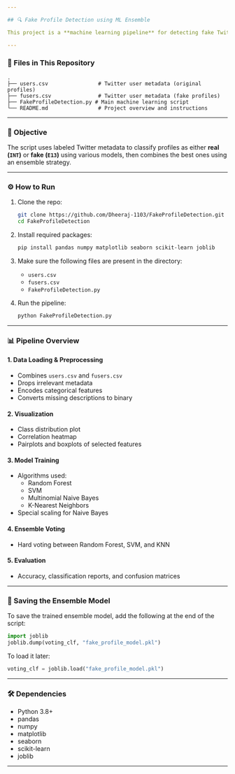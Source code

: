 ```yaml
---

## 🔍 Fake Profile Detection using ML Ensemble

This project is a **machine learning pipeline** for detecting fake Twitter profiles using metadata. It includes preprocessing, exploratory data analysis, training multiple classifiers, and evaluating an ensemble model for optimal performance.

---
```


### 📁 Files in This Repository

```
.
├── users.csv                # Twitter user metadata (original profiles)
├── fusers.csv               # Twitter user metadata (fake profiles)
├── FakeProfileDetection.py # Main machine learning script
└── README.md                # Project overview and instructions
```

---

### 🧠 Objective

The script uses labeled Twitter metadata to classify profiles as either **real (`INT`)** or **fake (`E13`)** using various models, then combines the best ones using an ensemble strategy.

---

### ⚙️ How to Run

1. Clone the repo:
   ```bash
   git clone https://github.com/Dheeraj-1103/FakeProfileDetection.git
   cd FakeProfileDetection
   ```

2. Install required packages:
   ```bash
   pip install pandas numpy matplotlib seaborn scikit-learn joblib
   ```

3. Make sure the following files are present in the directory:
   - `users.csv`
   - `fusers.csv`
   - `FakeProfileDetection.py`

4. Run the pipeline:
   ```bash
   python FakeProfileDetection.py
   ```

---

### 📊 Pipeline Overview

#### 1. **Data Loading & Preprocessing**
   - Combines `users.csv` and `fusers.csv`
   - Drops irrelevant metadata
   - Encodes categorical features
   - Converts missing descriptions to binary

#### 2. **Visualization**
   - Class distribution plot
   - Correlation heatmap
   - Pairplots and boxplots of selected features

#### 3. **Model Training**
   - Algorithms used:
     - Random Forest
     - SVM
     - Multinomial Naive Bayes
     - K-Nearest Neighbors
   - Special scaling for Naive Bayes

#### 4. **Ensemble Voting**
   - Hard voting between Random Forest, SVM, and KNN

#### 5. **Evaluation**
   - Accuracy, classification reports, and confusion matrices

---

### 💾 Saving the Ensemble Model

To save the trained ensemble model, add the following at the end of the script:

```python
import joblib
joblib.dump(voting_clf, "fake_profile_model.pkl")
```

To load it later:

```python
voting_clf = joblib.load("fake_profile_model.pkl")
```

---

### 🛠 Dependencies

- Python 3.8+
- pandas
- numpy
- matplotlib
- seaborn
- scikit-learn
- joblib

---
